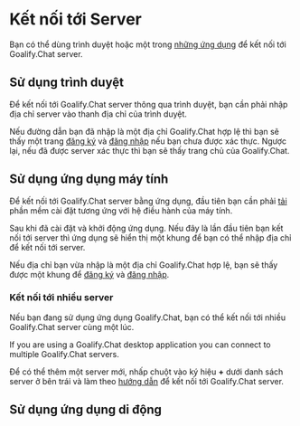 # Kết nối tới Server

Bạn có thể dùng trình duyệt hoặc một trong [những ứng dụng](https://docs.goalify.chat/download) để kết nối tới Goalify.Chat server.

## Sử dụng trình duyệt

Để kết nối tới Goalify.Chat server thông qua trình duyệt, bạn cần phải nhập địa chỉ server vào thanh địa chỉ của trình duyệt.

Nếu đường dẫn bạn đã nhập là một địa chỉ Goalify.Chat hợp lệ thì bạn sẽ thấy một trang [đăng ký](../registration/) và [đăng nhập](../login/) nếu bạn chưa được xác thực. Ngược lại, nếu đã được server xác thực thì bạn sẽ thấy trang chủ của Goalify.Chat.

## Sử dụng ứng dụng máy tính

Để kết nối tới Goalify.Chat server bằng ứng dụng, đầu tiên bạn cần phải [tải](https://docs.goalify.chat/download) phần mềm cài đặt tương ứng với hệ điều hành của máy tính.

Sau khi đã cài đặt và khởi động ứng dụng. Nếu đây là lần đầu tiên bạn kết nối tới server thì ứng dụng sẽ hiển thị một khung để bạn có thể nhập địa chỉ để kết nối tới server.

Nếu địa chỉ bạn vừa nhập là một địa chỉ Goalify.Chat hợp lệ, bạn sẽ thấy được một khung để [đăng ký](../registration/) và [đăng nhập](../login/).

### Kết nối tới nhiều server

Nếu bạn đang sử dụng ứng dụng Goalify.Chat, bạn có thể kết nối tới nhiều Goalify.Chat server cùng một lúc.

If you are using a Goalify.Chat desktop application you can connect to multiple Goalify.Chat servers.

Để có thể thêm một server mới, nhấp chuột vào ký hiệu **+** dưới danh sách server ở bên trái và làm theo [hướng dẫn](../connecting-to-a-server/) để kết nối tới Goalify.Chat server.

## Sử dụng ứng dụng di động
